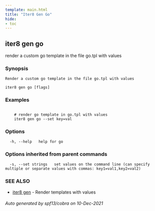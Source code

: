 ```yaml
---
template: main.html
title: "Iter8 Gen Go"
hide:
- toc
---
```


## iter8 gen go

render a custom go template in the file go.tpl with values

### Synopsis


	Render a custom go template in the file go.tpl with values

```
iter8 gen go [flags]
```

### Examples

```

	# render go template in go.tpl with values
	iter8 gen go --set key=val

```

### Options

```
  -h, --help   help for go
```

### Options inherited from parent commands

```
  -s, --set strings   set values on the command line (can specify multiple or separate values with commas: key1=val1,key2=val2)
```

### SEE ALSO

* [iter8 gen](iter8_gen.md)	 - Render templates with values

###### Auto generated by spf13/cobra on 10-Dec-2021

